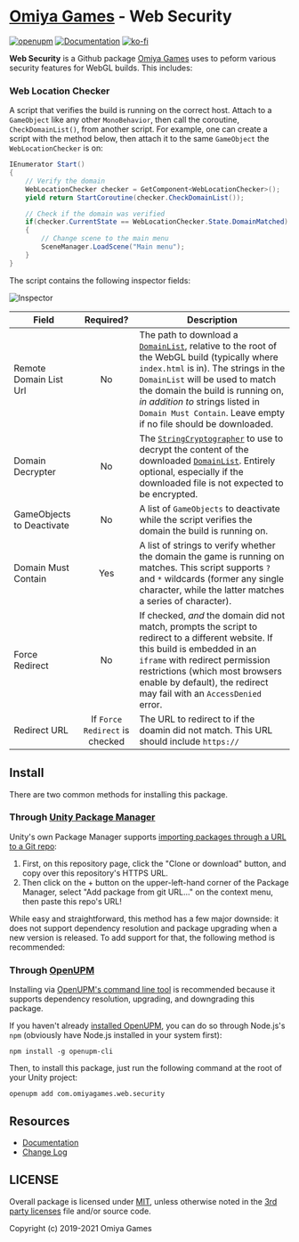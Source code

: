 # [Omiya Games](https://www.omiyagames.com/) - Web Security

[![openupm](https://img.shields.io/npm/v/com.omiyagames.web.security?label=openupm&registry_uri=https://package.openupm.com)](https://openupm.com/packages/com.omiyagames.web.security/) [![Documentation](https://github.com/OmiyaGames/omiya-games-web-security/workflows/Host%20DocFX%20Documentation/badge.svg)](https://omiyagames.github.io/omiya-games-web-security/) [![ko-fi](https://www.ko-fi.com/img/githubbutton_sm.svg)](https://ko-fi.com/I3I51KS8F)

**Web Security** is a Github package [Omiya Games](https://www.omiyagames.com/) uses to peform various security features for WebGL builds.  This includes:

### Web Location Checker

A script that verifies the build is running on the correct host.  Attach to a `GameObject` like any other `MonoBehavior`, then call the coroutine, `CheckDomainList()`, from another script.  For example, one can create a script with the method below, then attach it to the same `GameObject` the `WebLocationChecker` is on:

```csharp
IEnumerator Start()
{
    // Verify the domain
    WebLocationChecker checker = GetComponent<WebLocationChecker>();
    yield return StartCoroutine(checker.CheckDomainList());

    // Check if the domain was verified
    if(checker.CurrentState == WebLocationChecker.State.DomainMatched)
    {
        // Change scene to the main menu
        SceneManager.LoadScene("Main menu");
    }
}
```

The script contains the following inspector fields:

![Inspector](https://omiyagames.github.io/omiya-games-web-security/resources/web-location-checker.png)

| Field                     	|           Required?          	| Description 	|
|---------------------------	|:----------------------------:	|-------------	|
| Remote Domain List Url    	|               No             	| The path to download a [`DomainList`](https://omiyagames.github.io/omiya-games-cryptography/manual/domain-list.html), relative to the root of the WebGL build (typically where `index.html` is in). The strings in the `DomainList` will be used to match the domain the build is running on, *in addition to* strings listed in `Domain Must Contain`. Leave empty if no file should be downloaded.	|
| Domain Decrypter          	|              No              	| The [`StringCryptographer`](https://omiyagames.github.io/omiya-games-cryptography/manual/string-cryptographer.html) to use to decrypt the content of the downloaded [`DomainList`](https://omiyagames.github.io/omiya-games-cryptography/manual/domain-list.html). Entirely optional, especially if the downloaded file is not expected to be encrypted.	|
| GameObjects to Deactivate 	|               No             	| A list of `GameObjects` to deactivate while the script verifies the domain the build is running on.	|
| Domain Must Contain       	|              Yes             	| A list of strings to verify whether the domain the game is running on matches. This script supports `?` and `*` wildcards (former any single character, while the latter matches a series of character).	|
| Force Redirect            	|              No              	| If checked, *and* the domain did not match, prompts the script to redirect to a different website. If this build is embedded in an `iframe` with redirect permission restrictions (which most browsers enable by default), the redirect may fail with an `AccessDenied` error.	|
| Redirect URL              	| If `Force Redirect` is checked 	| The URL to redirect to if the doamin did not match. This URL should include `https://`	|

## Install

There are two common methods for installing this package.

### Through [Unity Package Manager](https://docs.unity3d.com/Manual/upm-ui-giturl.html)

Unity's own Package Manager supports [importing packages through a URL to a Git repo](https://docs.unity3d.com/Manual/upm-ui-giturl.html):

1. First, on this repository page, click the "Clone or download" button, and copy over this repository's HTTPS URL.  
2. Then click on the + button on the upper-left-hand corner of the Package Manager, select "Add package from git URL..." on the context menu, then paste this repo's URL!

While easy and straightforward, this method has a few major downside: it does not support dependency resolution and package upgrading when a new version is released.  To add support for that, the following method is recommended:

### Through [OpenUPM](https://openupm.com/)

Installing via [OpenUPM's command line tool](https://openupm.com/) is recommended because it supports dependency resolution, upgrading, and downgrading this package.

If you haven't already [installed OpenUPM](https://openupm.com/docs/getting-started.html#installing-openupm-cli), you can do so through Node.js's `npm` (obviously have Node.js installed in your system first):
```
npm install -g openupm-cli
```
Then, to install this package, just run the following command at the root of your Unity project:
```
openupm add com.omiyagames.web.security
```

## Resources

- [Documentation](https://omiyagames.github.io/omiya-games-web-security/)
- [Change Log](https://omiyagames.github.io/omiya-games-web-security/manual/changelog.md)

## LICENSE

Overall package is licensed under [MIT](https://github.com/OmiyaGames/omiya-games-web-security/blob/master/LICENSE.md), unless otherwise noted in the [3rd party licenses](https://github.com/OmiyaGames/omiya-games-web-security/blob/master/THIRD%20PARTY%20NOTICES.md) file and/or source code.

Copyright (c) 2019-2021 Omiya Games
